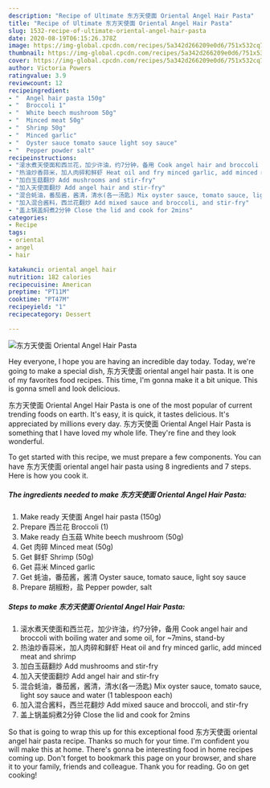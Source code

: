 ```yaml
---
description: "Recipe of Ultimate 东方天使面 Oriental Angel Hair Pasta"
title: "Recipe of Ultimate 东方天使面 Oriental Angel Hair Pasta"
slug: 1532-recipe-of-ultimate-oriental-angel-hair-pasta
date: 2020-08-19T06:15:26.378Z
image: https://img-global.cpcdn.com/recipes/5a342d266209e0d6/751x532cq70/东方天使面-oriental-angel-hair-pasta-recipe-main-photo.jpg
thumbnail: https://img-global.cpcdn.com/recipes/5a342d266209e0d6/751x532cq70/东方天使面-oriental-angel-hair-pasta-recipe-main-photo.jpg
cover: https://img-global.cpcdn.com/recipes/5a342d266209e0d6/751x532cq70/东方天使面-oriental-angel-hair-pasta-recipe-main-photo.jpg
author: Victoria Powers
ratingvalue: 3.9
reviewcount: 12
recipeingredient:
- "  Angel hair pasta 150g"
- "  Broccoli 1"
- "  White beech mushroom 50g"
- "  Minced meat 50g"
- "  Shrimp 50g"
- "  Minced garlic"
- "  Oyster sauce tomato sauce light soy sauce"
- "  Pepper powder salt"
recipeinstructions:
- "滚水煮天使面和西兰花，加少许油，约7分钟，备用 Cook angel hair and broccoli with boiling water and some oil, for ~7mins, stand-by"
- "热油炒香蒜米，加人肉碎和鲜虾 Heat oil and fry minced garlic, add minced meat and shrimp"
- "加白玉菇翻炒 Add mushrooms and stir-fry"
- "加入天使面翻炒 Add angel hair and stir-fry"
- "混合蚝油，番茄酱，酱清，清水(各一汤匙) Mix oyster sauce, tomato sauce, light soy sauce and water (1 tablespoon each)"
- "加入混合酱料，西兰花翻炒 Add mixed sauce and broccoli, and stir-fry"
- "盖上锅盖焖煮2分钟 Close the lid and cook for 2mins"
categories:
- Recipe
tags:
- oriental
- angel
- hair

katakunci: oriental angel hair 
nutrition: 182 calories
recipecuisine: American
preptime: "PT11M"
cooktime: "PT47M"
recipeyield: "1"
recipecategory: Dessert

---
```



![东方天使面 Oriental Angel Hair Pasta](https://img-global.cpcdn.com/recipes/5a342d266209e0d6/751x532cq70/东方天使面-oriental-angel-hair-pasta-recipe-main-photo.jpg)

Hey everyone, I hope you are having an incredible day today. Today, we're going to make a special dish, 东方天使面 oriental angel hair pasta. It is one of my favorites food recipes. This time, I'm gonna make it a bit unique. This is gonna smell and look delicious.

东方天使面 Oriental Angel Hair Pasta is one of the most popular of current trending foods on earth. It's easy, it is quick, it tastes delicious. It's appreciated by millions every day. 东方天使面 Oriental Angel Hair Pasta is something that I have loved my whole life. They're fine and they look wonderful.




To get started with this recipe, we must prepare a few components. You can have 东方天使面 oriental angel hair pasta using 8 ingredients and 7 steps. Here is how you cook it.

<!--inarticleads1-->

##### The ingredients needed to make 东方天使面 Oriental Angel Hair Pasta:

1. Make ready  天使面 Angel hair pasta (150g)
1. Prepare  西兰花 Broccoli (1)
1. Make ready  白玉菇 White beech mushroom (50g)
1. Get  肉碎 Minced meat (50g)
1. Get  鲜虾 Shrimp (50g)
1. Get  蒜米 Minced garlic
1. Get  蚝油，番茄酱，酱清 Oyster sauce, tomato sauce, light soy sauce
1. Prepare  胡椒粉，盐 Pepper powder, salt




<!--inarticleads2-->

##### Steps to make 东方天使面 Oriental Angel Hair Pasta:

1. 滚水煮天使面和西兰花，加少许油，约7分钟，备用 Cook angel hair and broccoli with boiling water and some oil, for ~7mins, stand-by
1. 热油炒香蒜米，加人肉碎和鲜虾 Heat oil and fry minced garlic, add minced meat and shrimp
1. 加白玉菇翻炒 Add mushrooms and stir-fry
1. 加入天使面翻炒 Add angel hair and stir-fry
1. 混合蚝油，番茄酱，酱清，清水(各一汤匙) Mix oyster sauce, tomato sauce, light soy sauce and water (1 tablespoon each)
1. 加入混合酱料，西兰花翻炒 Add mixed sauce and broccoli, and stir-fry
1. 盖上锅盖焖煮2分钟 Close the lid and cook for 2mins




So that is going to wrap this up for this exceptional food 东方天使面 oriental angel hair pasta recipe. Thanks so much for your time. I'm confident you will make this at home. There's gonna be interesting food in home recipes coming up. Don't forget to bookmark this page on your browser, and share it to your family, friends and colleague. Thank you for reading. Go on get cooking!
